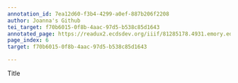 ```yaml
---
annotation_id: 7ea12d60-f3b4-4299-a0ef-887b206f2208
author: Joanna's Github
tei_target: f70b6015-0f8b-4aac-97d5-b538c85d1643
annotated_page: https://readux2.ecdsdev.org/iiif/81285178.4931.emory.edu/canvas/81285178.4931.emory.edu$7
page_index: 6
target: f70b6015-0f8b-4aac-97d5-b538c85d1643

---
```

<p>Title</p>